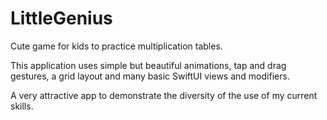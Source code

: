 # LittleGenius

Cute game for kids to practice multiplication tables.

This application uses simple but beautiful animations, tap and drag gestures, a grid layout and many basic SwiftUI views and modifiers.

A very attractive app to demonstrate the diversity of the use of my current skills.
